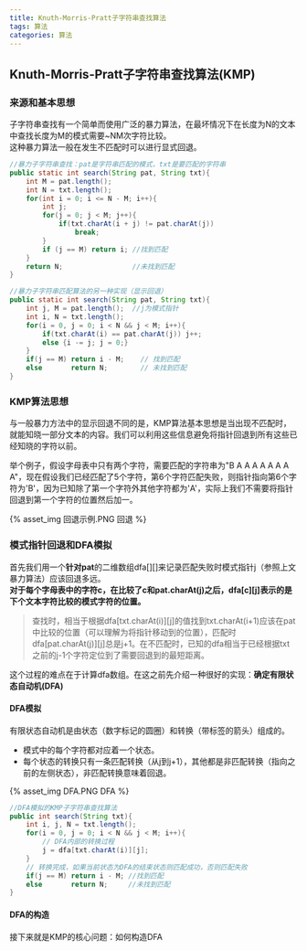 ```yaml
---
title: Knuth-Morris-Pratt子字符串查找算法
tags: 算法
categories: 算法
---
```


## Knuth-Morris-Pratt子字符串查找算法(KMP)

### 来源和基本思想

子字符串查找有一个简单而使用广泛的暴力算法，在最坏情况下在长度为N的文本中查找长度为M的模式需要~NM次字符比较。  
这种暴力算法一般在发生不匹配时可以进行显式回退。

```java
//暴力子字符串查找：pat是字符串匹配的模式，txt是要匹配的字符串
public static int search(String pat, String txt){
    int M = pat.length();
    int N = txt.length();
    for(int i = 0; i <= N - M; i++){
        int j;
        for(j = 0; j < M; j++){
            if(txt.charAt(i + j) != pat.charAt(j))
                break;
        }
        if (j == M) return i; //找到匹配
    }
    return N;                 //未找到匹配
}
```

```java
//暴力子字符串匹配算法的另一种实现（显示回退）
public static int search(String pat, String txt){
    int j, M = pat.length();  //j为模式指针
    int i, N = txt.length();  
    for(i = 0, j = 0; i < N && j < M; i++){
        if(txt.charAt(i) == pat.charAt(j)) j++;
        else {i -= j; j = 0;}
    }
    if(j == M) return i - M;    // 找到匹配
    else       return N;        // 未找到匹配
}
```

### KMP算法思想

与一般暴力方法中的显示回退不同的是，KMP算法基本思想是当出现不匹配时，就能知晓一部分文本的内容。我们可以利用这些信息避免将指针回退到所有这些已经知晓的字符以前。  

举个例子，假设字母表中只有两个字符，需要匹配的字符串为"B A A A A A A A A"，现在假设我们已经匹配了5个字符，第6个字符匹配失败，则指针指向第6个字符为'B'，因为已知除了第一个字符外其他字符都为'A'，实际上我们不需要将指针回退到第一个字符的位置然后加一。  

{% asset_img 回退示例.PNG 回退 %}

### 模式指针回退和DFA模拟

首先我们用一个**针对pat**的二维数组dfa[][]来记录匹配失败时模式指针j（参照上文暴力算法）应该回退多远。  
**对于每个字母表中的字符c，在比较了c和pat.charAt(j)之后，dfa\[c\]\[j\]表示的是下个文本字符比较的模式字符的位置。**  
> 查找时，相当于根据dfa\[txt.charAt(i)\]\[j\]的值找到txt.charAt(i+1)应该在pat中比较的位置（可以理解为将指针移动到的位置），匹配时dfa\[pat.charAt(j)\]\[j\]总是j+1。在不匹配时，已知的dfa相当于已经根据txt之前的j-1个字符定位到了需要回退到的最短距离。

这个过程的难点在于计算dfa数组。在这之前先介绍一种很好的实现：**确定有限状态自动机(DFA)**  

#### DFA模拟

有限状态自动机是由状态（数字标记的圆圈）和转换（带标签的箭头）组成的。  
* 模式中的每个字符都对应着一个状态。
* 每个状态的转换只有一条匹配转换（从j到j+1），其他都是非匹配转换（指向之前的左侧状态），非匹配转换意味着回退。

{% asset_img DFA.PNG DFA %}

```java
//DFA模拟的KMP子字符串查找算法
public int search(String txt){
    int i, j, N = txt.length();
    for(i = 0, j = 0; i < N && j < M; i++){
        // DFA内部的转换过程
        j = dfa[txt.charAt(i)][j];
    }
    // 转换完成，如果当前状态为DFA的结束状态则匹配成功，否则匹配失败
    if(j == M) return i - M; //找到匹配
    else       return N;     //未找到匹配
}
```

#### DFA的构造

接下来就是KMP的核心问题：如何构造DFA